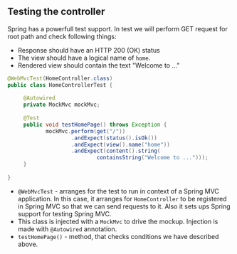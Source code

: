 ## Testing the controller
Spring has a powerfull test support.
In test we will perform GET request for root path and check following things:
- Response should have an HTTP 200 (OK) status
- The view should have a logical name of `home`.
- Rendered view should contain the text "Welcome to ..."
```java
@WebMvcTest(HomeController.class)  
public class HomeControllerTest {  
  
	 @Autowired  
	 private MockMvc mockMvc;  
	  
	 @Test  
	 public void testHomePage() throws Exception {  
	        mockMvc.perform(get("/"))  
	                .andExpect(status().isOk())  
	                .andExpect(view().name("home"))  
	                .andExpect(content().string(  
	                        containsString("Welcome to ...")));  
	 }  
	 
}
```
- `@WebMvcTest` - arranges for the test to run in context of a Spring MVC application. In this case, it arranges for `HomeController` to be registered in Spring MVC so that we can send requests to it. Also it sets ups Spring support for testing Spring MVC.
- This class is injected with a `MockMvc` to drive the mockup. Injection is made with `@Autowired` annotation.
- `testHomePage()` - method, that checks conditions we have described above. 